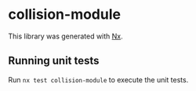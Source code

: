 # collision-module

This library was generated with [Nx](https://nx.dev).

## Running unit tests

Run `nx test collision-module` to execute the unit tests.
